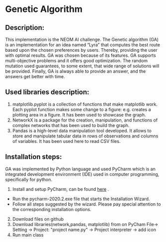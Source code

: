 # Genetic Algorithm


## Description:
This implementation is the NEOM AI challenge.
The Genetic algorithm (GA) is an implementation for an idea named “Lyra” that computes the best route based upon the chosen preferences by users.  Thereby, providing the user with optimal results. GA was chosen because of its features. GA supports multi-objective problems and it offers good optimization. 
The random mutation used guarantees, to some extent, that wide range of solutions will be provided. 
Finally, GA is always able to provide an answer, and the answers get better with time.


## Used libraries description:
1.	matplotlib.pyplot is a collection of functions that make matplotlib work. Each pyplot function makes some change to a figure: e.g. creates a plotting area in a figure. It has been used to showcase the graph.
2.	NetworkX is a package for the creation, manipulation, and functions of complex networks that has been used to build the graph.
3.	Pandas is a high-level data manipulation tool developed. It allows to store and manipulate tabular data in rows of observations and columns of variables. It has been used here to read CSV files.


## Installation steps:
GA was implemented by Python language and used PyCharm which is an integrated development environment (IDE) used in computer programming, specifically for python.

1.	Install and setup PyCharm, can be found [here](https://www.jetbrains.com/pycharm/download/#section=windows) .
  -	Run the pycharm-2020.2.exe file that starts the Installation Wizard.
  - Follow all steps suggested by the wizard. Please pay special attention to the corresponding installation options.
2.  Download files on github
3.  Download libraries(network,pandas, matplotlib) from on PyCham File-> Setting -> Project: "project name.py" -> Project interpreter -> add icon  
4.  Run main class 





